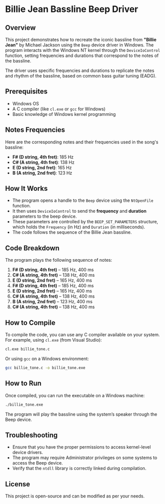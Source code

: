 
# Billie Jean Bassline Beep Driver

## Overview

This project demonstrates how to recreate the iconic bassline from **"Billie Jean"** by Michael Jackson using the `Beep` device driver in Windows. The program interacts with the Windows NT kernel through the `DeviceIoControl` function, setting frequencies and durations that correspond to the notes of the bassline.

The driver uses specific frequencies and durations to replicate the notes and rhythm of the bassline, based on common bass guitar tuning (EADG).

## Prerequisites

- Windows OS
- A C compiler (like `cl.exe` or `gcc` for Windows)
- Basic knowledge of Windows kernel programming

## Notes Frequencies

Here are the corresponding notes and their frequencies used in the song's bassline:

- **F# (D string, 4th fret)**: 185 Hz
- **C# (A string, 4th fret)**: 138 Hz
- **E (D string, 2nd fret)**: 165 Hz
- **B (A string, 2nd fret)**: 123 Hz

## How It Works

- The program opens a handle to the `Beep` device using the `NtOpenFile` function.
- It then uses `DeviceIoControl` to send the **frequency** and **duration** parameters to the beep device.
- These parameters are controlled by the `BEEP_SET_PARAMETERS` structure, which holds the `Frequency` (in Hz) and `Duration` (in milliseconds).
- The code follows the sequence of the Billie Jean bassline.

## Code Breakdown

The program plays the following sequence of notes:

1. **F# (D string, 4th fret)** – 185 Hz, 400 ms
2. **C# (A string, 4th fret)** – 138 Hz, 400 ms
3. **E (D string, 2nd fret)** – 165 Hz, 400 ms
4. **F# (D string, 4th fret)** – 185 Hz, 400 ms
5. **E (D string, 2nd fret)** – 165 Hz, 400 ms
6. **C# (A string, 4th fret)** – 138 Hz, 400 ms
7. **B (A string, 2nd fret)** – 123 Hz, 400 ms
8. **C# (A string, 4th fret)** – 138 Hz, 400 ms

## How to Compile

To compile the code, you can use any C compiler available on your system. For example, using `cl.exe` (from Visual Studio):

```bash
cl.exe billie_tone.c
```

Or using `gcc` on a Windows environment:

```bash
gcc billie_tone.c -o billie_tone.exe
```

## How to Run

Once compiled, you can run the executable on a Windows machine:

```bash
./billie_tone.exe
```

The program will play the bassline using the system’s speaker through the Beep device.

## Troubleshooting

- Ensure that you have the proper permissions to access kernel-level device drivers.
- The program may require Administrator privileges on some systems to access the Beep device.
- Verify that the `ntdll` library is correctly linked during compilation.

## License

This project is open-source and can be modified as per your needs.
